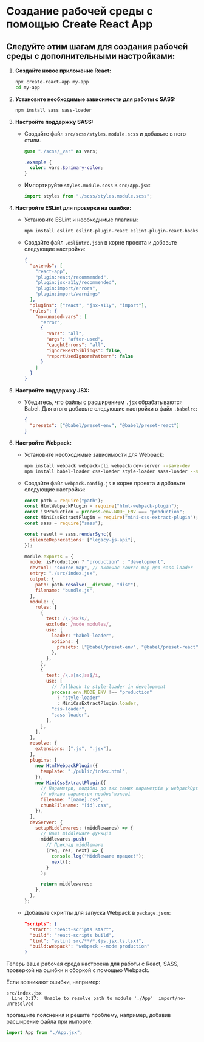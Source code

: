 # Создание рабочей среды с помощью Create React App

## Следуйте этим шагам для создания рабочей среды с дополнительными настройками:

1.  **Создайте новое приложение React:**

    ```sh
    npx create-react-app my-app
    cd my-app
    ```

2.  **Установите необходимые зависимости для работы с SASS:**

    ```sh
    npm install sass sass-loader
    ```

3.  **Настройте поддержку SASS:**

    - Создайте файл `src/scss/styles.module.scss` и добавьте в него стили.

      ```scss
      @use "./scss/_var" as vars;

      .example {
        color: vars.$primary-color;
      }
      ```

    - Импортируйте `styles.module.scss` в `src/App.jsx`:

      ```jsx
      import styles from "./scss/styles.module.scss";
      ```

4.  **Настройте ESLint для проверки на ошибки:**

    - Установите ESLint и необходимые плагины:

      ```sh
      npm install eslint eslint-plugin-react eslint-plugin-react-hooks eslint-plugin-jsx-a11y eslint-plugin-import --save-dev
      ```

    - Создайте файл `.eslintrc.json` в корне проекта и добавьте следующие настройки:

      ```json
      {
        "extends": [
          "react-app",
          "plugin:react/recommended",
          "plugin:jsx-a11y/recommended",
          "plugin:import/errors",
          "plugin:import/warnings"
        ],
        "plugins": ["react", "jsx-a11y", "import"],
        "rules": {
          "no-unused-vars": [
            "error",
            {
              "vars": "all",
              "args": "after-used",
              "caughtErrors": "all",
              "ignoreRestSiblings": false,
              "reportUsedIgnorePattern": false
            }
          ]
        }
      }
      ```

5.  **Настройте поддержку JSX:**

    - Убедитесь, что файлы с расширением `.jsx` обрабатываются Babel. Для этого добавьте следующие настройки в файл `.babelrc`:

      ```json
      {
        "presets": ["@babel/preset-env", "@babel/preset-react"]
      }
      ```

6.  **Настройте Webpack:**

    - Установите необходимые зависимости для Webpack:

      ```sh
      npm install webpack webpack-cli webpack-dev-server --save-dev
      npm install babel-loader css-loader style-loader sass-loader --save-dev
      ```

    - Создайте файл `webpack.config.js` в корне проекта и добавьте следующие настройки:

      ```js
      const path = require("path");
      const HtmlWebpackPlugin = require("html-webpack-plugin");
      const isProduction = process.env.NODE_ENV === "production";
      const MiniCssExtractPlugin = require("mini-css-extract-plugin");
      const sass = require("sass");

      const result = sass.renderSync({
        silenceDeprecations: ["legacy-js-api"],
      });

      module.exports = {
        mode: isProduction ? "production" : "development",
        devtool: "source-map", // включає source-map для sass-loader
        entry: "./src/index.jsx",
        output: {
          path: path.resolve(__dirname, "dist"),
          filename: "bundle.js",
        },
        module: {
          rules: [
            {
              test: /\.jsx?$/,
              exclude: /node_modules/,
              use: {
                loader: "babel-loader",
                options: {
                  presets: ["@babel/preset-env", "@babel/preset-react"],
                },
              },
            },
            {
              test: /\.s[ac]ss$/i,
              use: [
                // fallback to style-loader in development
                process.env.NODE_ENV !== "production"
                  ? "style-loader"
                  : MiniCssExtractPlugin.loader,
                "css-loader",
                "sass-loader",
              ],
            },
          ],
        },
        resolve: {
          extensions: [".js", ".jsx"],
        },
        plugins: [
          new HtmlWebpackPlugin({
            template: "./public/index.html",
          }),
          new MiniCssExtractPlugin({
            // Параметри, подібні до тих самих параметрів у webpackOptions.output
            // обидва параметри необов'язкові
            filename: "[name].css",
            chunkFilename: "[id].css",
          }),
        ],
        devServer: {
          setupMiddlewares: (middlewares) => {
            // Ваші middleware функції
            middlewares.push(
              // Приклад middleware
              (req, res, next) => {
                console.log("Middleware працює!");
                next();
              }
            );

            return middlewares;
          },
        },
      };
      ```

    - Добавьте скрипты для запуска Webpack в `package.json`:

      ```json
      "scripts": {
        "start": "react-scripts start",
        "build": "react-scripts build",
        "lint": "eslint src/**/*.{js,jsx,ts,tsx}",
        "build:webpack": "webpack --mode production"
      }
      ```

Теперь ваша рабочая среда настроена для работы с React, SASS, проверкой на ошибки и сборкой с помощью Webpack.

Если возникают ошибки, например:

```
src/index.jsx
  Line 3:17:  Unable to resolve path to module './App'  import/no-unresolved
```

пропишите пояснения и решите проблему, например, добавив расширение файла при импорте:

```jsx
import App from "./App.jsx";
```
